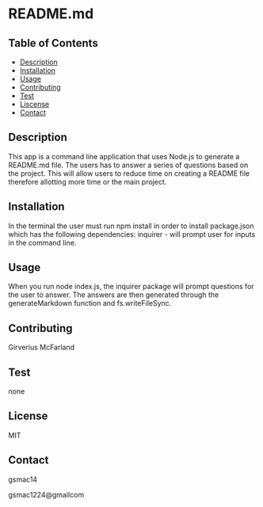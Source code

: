 
  # README.md
  
  ## Table of Contents
  * [Description](#description)
  * [Installation](#installation)
  * [Usage](#usage)
  * [Contributing](#contributing)
  * [Test](#test)
  * [Liscense](#liscense)
  * [Contact](#contact)
  
  ## Description
  This app is a command line application that uses Node.js to generate a README.md file. The users has to answer a series of questions based on the project. This will allow users to reduce time on creating a README file therefore allotting more time or the main project. 

  ## Installation
  In the terminal the user must run npm install in order to install package.json which has the following dependencies: inquirer - will prompt user for inputs in the command line.
  ## Usage
 When you run node index.js, the inquirer package will prompt questions for the user to answer. The answers are then generated through the generateMarkdown function and fs.writeFileSync.
  
  ## Contributing 
  Girverius McFarland

  ## Test
  none 

  ## License
  MIT

  ## Contact
  gsmac14

  gsmac1224@gmailcom

